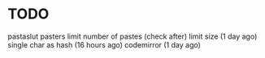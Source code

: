 # TODO

pastaslut
pasters limit number of pastes (check after) limit size (1 day ago)
single char as hash (16 hours ago)
codemirror (1 day ago)
